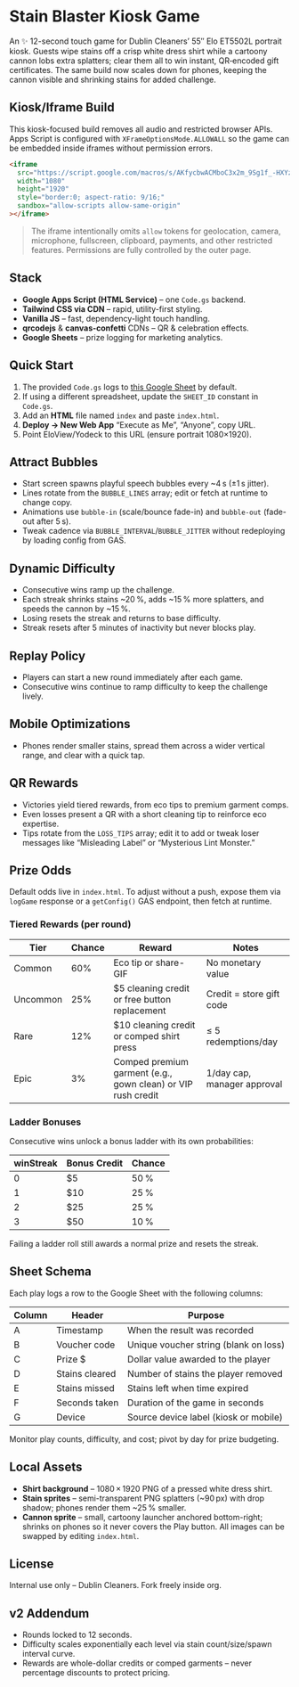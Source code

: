 # Stain Blaster Kiosk Game

An ✨ 12-second touch game for Dublin Cleaners’ 55″ Elo ET5502L portrait kiosk. Guests wipe stains off a crisp white dress shirt while a cartoony cannon lobs extra splatters; clear them all to win instant, QR‑encoded gift certificates. The same build now scales down for phones, keeping the cannon visible and shrinking stains for added challenge.

## Kiosk/Iframe Build

This kiosk-focused build removes all audio and restricted browser APIs. Apps Script is configured with `XFrameOptionsMode.ALLOWALL` so the game can be embedded inside iframes without permission errors.

```html
<iframe
  src="https://script.google.com/macros/s/AKfycbwACMboC3x2m_9Sg1f_-HXYzpG3bnA81rYp3ra-q4vOttXJNKVag3uCLnmt9IsaEfI1/exec" 
  width="1080"
  height="1920"
  style="border:0; aspect-ratio: 9/16;"
  sandbox="allow-scripts allow-same-origin"
></iframe>
```

> The iframe intentionally omits `allow` tokens for geolocation, camera, microphone, fullscreen, clipboard, payments, and other restricted features. Permissions are fully controlled by the outer page.

## Stack
* **Google Apps Script (HTML Service)** – one `Code.gs` backend.
* **Tailwind CSS via CDN** – rapid, utility-first styling.
* **Vanilla JS** – fast, dependency-light touch handling.
* **qrcodejs** & **canvas-confetti** CDNs – QR & celebration effects.
* **Google Sheets** – prize logging for marketing analytics.

## Quick Start
1. The provided `Code.gs` logs to [this Google Sheet](https://docs.google.com/spreadsheets/d/17k6TfJeAERydKa0L0vAXRp6y0q3zckB35dFv9qfDQ6g/edit) by default.
2. If using a different spreadsheet, update the `SHEET_ID` constant in `Code.gs`.
3. Add an **HTML** file named `index` and paste `index.html`.
4. **Deploy → New Web App** “Execute as Me”, “Anyone”, copy URL.
5. Point EloView/Yodeck to this URL (ensure portrait 1080×1920).

## Attract Bubbles
* Start screen spawns playful speech bubbles every ~4 s (±1 s jitter).
* Lines rotate from the `BUBBLE_LINES` array; edit or fetch at runtime to change copy.
* Animations use `bubble-in` (scale/bounce fade-in) and `bubble-out` (fade-out after 5 s).
* Tweak cadence via `BUBBLE_INTERVAL`/`BUBBLE_JITTER` without redeploying by loading config from GAS.

## Dynamic Difficulty
* Consecutive wins ramp up the challenge.
* Each streak shrinks stains ~20 %, adds ~15 % more splatters, and speeds the cannon by ~15 %.
* Losing resets the streak and returns to base difficulty.
* Streak resets after 5 minutes of inactivity but never blocks play.

## Replay Policy
* Players can start a new round immediately after each game.
* Consecutive wins continue to ramp difficulty to keep the challenge lively.

## Mobile Optimizations
* Phones render smaller stains, spread them across a wider vertical range, and clear with a quick tap.

## QR Rewards
* Victories yield tiered rewards, from eco tips to premium garment comps.
* Even losses present a QR with a short cleaning tip to reinforce eco expertise.
* Tips rotate from the `LOSS_TIPS` array; edit it to add or tweak loser messages like “Misleading Label” or “Mysterious Lint Monster.”

## Prize Odds
Default odds live in `index.html`. To adjust without a push, expose them via `logGame` response or a `getConfig()` GAS endpoint, then fetch at runtime.

### Tiered Rewards (per round)
| Tier | Chance | Reward | Notes |
|------|--------|--------|-------|
| Common | 60% | Eco tip or share-GIF | No monetary value |
| Uncommon | 25% | $5 cleaning credit or free button replacement | Credit = store gift code |
| Rare | 12% | $10 cleaning credit or comped shirt press | ≤ 5 redemptions/day |
| Epic | 3% | Comped premium garment (e.g., gown clean) or VIP rush credit | 1/day cap, manager approval |

### Ladder Bonuses
Consecutive wins unlock a bonus ladder with its own probabilities:

| winStreak | Bonus Credit | Chance |
|-----------|--------------|-------|
| 0         | $5           | 50 %  |
| 1         | $10          | 25 %  |
| 2         | $25          | 25 %  |
| 3         | $50          | 10 %  |

Failing a ladder roll still awards a normal prize and resets the streak.

## Sheet Schema
Each play logs a row to the Google Sheet with the following columns:

| Column | Header         | Purpose                                 |
| ------ | -------------- | --------------------------------------- |
| A      | Timestamp      | When the result was recorded            |
| B      | Voucher code   | Unique voucher string (blank on loss)   |
| C      | Prize $        | Dollar value awarded to the player      |
| D      | Stains cleared | Number of stains the player removed     |
| E      | Stains missed  | Stains left when time expired           |
| F      | Seconds taken  | Duration of the game in seconds         |
| G      | Device         | Source device label (kiosk or mobile)   |

Monitor play counts, difficulty, and cost; pivot by day for prize budgeting.

## Local Assets
* **Shirt background** – 1080 × 1920 PNG of a pressed white dress shirt.
* **Stain sprites** – semi-transparent PNG splatters (~90 px) with drop shadow; phones render them ~25 % smaller.
* **Cannon sprite** – small, cartoony launcher anchored bottom-right; shrinks on phones so it never covers the Play button.
All images can be swapped by editing `index.html`.

## License
Internal use only – Dublin Cleaners. Fork freely inside org.

## v2 Addendum
* Rounds locked to 12 seconds.
* Difficulty scales exponentially each level via stain count/size/spawn interval curve.
* Rewards are whole-dollar credits or comped garments – never percentage discounts to protect pricing.
